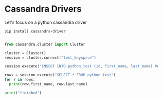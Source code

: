 # Cassandra Drivers

Let's focus on a python cassandra driver
```bash
pip install cassandra-driver
```

```python 

from cassandra.cluster import Cluster

cluster = Cluster()
session = cluster.connect("test_keyspace")

session.execute("INSERT INTO python_test (id, first_name, last_name) VALUES (uuid(), 'Arthur', 'Morgan')")

rows = session.execute("SELECT * FROM python_test")
for r in rows:
  print(row.first_name, row.last_name)

print("finished")
```